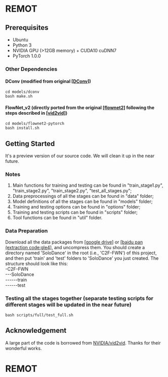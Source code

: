 # REMOT


## Prerequisites
- Ubuntu
- Python 3
- NVIDIA GPU (>12GB memory) + CUDA10 cuDNN7
- PyTorch 1.0.0
### Other Dependencies
#### DConv (modified from original [[DConv]](https://github.com/chengdazhi/Deformable-Convolution-V2-PyTorch))
    cd models/dconv
    bash make.sh
#### FlowNet_v2 (directly ported from the original [[flownet2]](https://github.com/NVIDIA/flownet2-pytorch) following the steps described in [[vid2vid]](https://github.com/NVIDIA/vid2vid))
    cd models/flownet2-pytorch
    bash install.sh

## Getting Started
It's a preview version of our source code. We will clean it up in the near future.  
### Notes
1. Main functions for training and testing can be found in "train_stage1.py", "train_stage2.py", "train_stage2.py", "test_all_stages.py";
2. Data preprocessings of all the stages can be found in "data" folder;
3. Model definitions of all the stages can be found in "models" folder;
4. Training and testing options can be found in "options" folder;
5. Training and testing scripts can be found in "scripts" folder;
6. Tool functions can be found in "util" folder.

### Data Preparation
Download all the data packages from [[google drive]](https://drive.google.com/drive/folders/1f6NEO1onLtf-K65bpms4_alBlNh5YIVW?usp=sharing) or [[baidu pan (extraction code:gle4]](https://pan.baidu.com/s/14oitDhULAeirGaojV_VYew), and uncompress them.
You should create a directory named 'SoloDance' in the root (i.e., 'C2F-FWN') of this project, and then put 'train' and 'test' folders to 'SoloDance' you just created.
The structure should look like this:  
-C2F-FWN  
---SoloDance  
------train  
------test  

    
### Testing all the stages together (separate testing scripts for different stages will be updated in the near future)
    bash scripts/full/test_full.sh

## Acknowledgement
A large part of the code is borrowed from [NVIDIA/vid2vid](https://github.com/NVIDIA/vid2vid). Thanks for their wonderful works.


# REMOT

